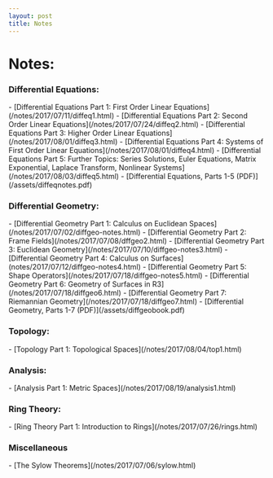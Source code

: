 ```yaml
---
layout: post
title: Notes
---
```


<h1>Notes:</h1>
<h3> Differential Equations: </h3>
- [Differential Equations Part 1: First Order Linear Equations](/notes/2017/07/11/diffeq1.html)
- [Differential Equations Part 2: Second Order Linear Equations](/notes/2017/07/24/diffeq2.html)
- [Differential Equations Part 3: Higher Order Linear Equations](/notes/2017/08/01/diffeq3.html)
- [Differential Equations Part 4: Systems of First Order Linear Equations](/notes/2017/08/01/diffeq4.html)
- [Differential Equations Part 5: Further Topics: Series Solutions, Euler Equations, Matrix Exponential, Laplace Transform, Nonlinear Systems](/notes/2017/08/03/diffeq5.html)
- [Differential Equations, Parts 1-5 (PDF)](/assets/diffeqnotes.pdf)

<h3> Differential Geometry: </h3>
- [Differential Geometry Part 1: Calculus on Euclidean Spaces](/notes/2017/07/02/diffgeo-notes.html)
- [Differential Geometry Part 2: Frame Fields](/notes/2017/07/08/dffgeo2.html)
- [Differential Geometry Part 3: Euclidean Geometry](/notes/2017/07/10/diffgeo-notes3.html)
- [Differential Geometry Part 4: Calculus on Surfaces](notes/2017/07/12/diffgeo-notes4.html)
- [Differential Geometry Part 5: Shape Operators](/notes/2017/07/18/diffgeo-notes5.html)
- [Differential Geometry Part 6: Geometry of Surfaces in R3](/notes/2017/07/18/diffgeo6.html)
- [Differential Geometry Part 7: Riemannian Geometry](/notes/2017/07/18/diffgeo7.html)
- [Differential Geometry, Parts 1-7 (PDF)](/assets/diffgeobook.pdf)

<h3> Topology: </h3>
- [Topology Part 1: Topological Spaces](/notes/2017/08/04/top1.html)

<h3> Analysis: </h3>
- [Analysis Part 1: Metric Spaces](/notes/2017/08/19/analysis1.html)

<h3> Ring Theory: </h3>
- [Ring Theory Part 1: Introduction to Rings](/notes/2017/07/26/rings.html)

<h3> Miscellaneous </h3>
- [The Sylow Theorems](/notes/2017/07/06/sylow.html)

<!--
<ul>
  {% for post in site.categories.notes %}
    {% if post.url %}
        <li><a href="{{ post.url }}">{{ post.title }}</a></li>
    {% endif %}
  {% endfor %}
</ul>-->